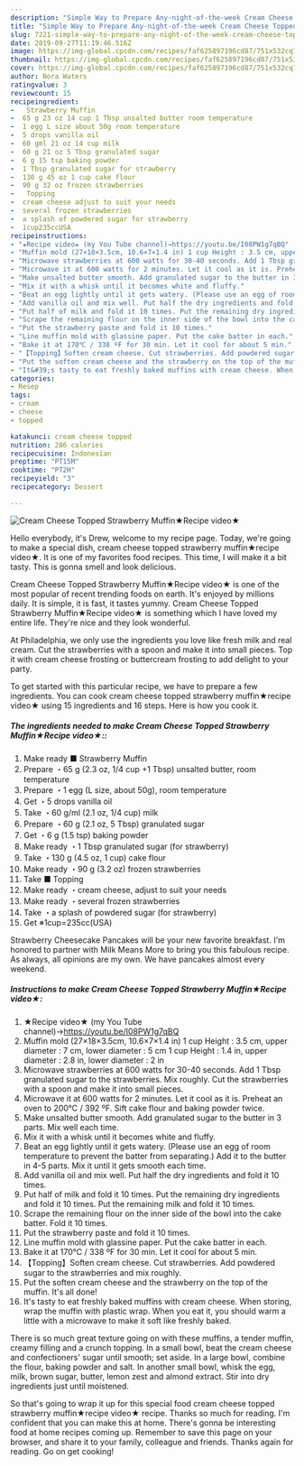 ```yaml
---
description: "Simple Way to Prepare Any-night-of-the-week Cream Cheese Topped Strawberry Muffin★Recipe video★"
title: "Simple Way to Prepare Any-night-of-the-week Cream Cheese Topped Strawberry Muffin★Recipe video★"
slug: 7221-simple-way-to-prepare-any-night-of-the-week-cream-cheese-topped-strawberry-muffinrecipe-video
date: 2019-09-27T11:19:46.516Z
image: https://img-global.cpcdn.com/recipes/faf625897196cd87/751x532cq70/cream-cheese-topped-strawberry-muffin★recipe-video★-recipe-main-photo.jpg
thumbnail: https://img-global.cpcdn.com/recipes/faf625897196cd87/751x532cq70/cream-cheese-topped-strawberry-muffin★recipe-video★-recipe-main-photo.jpg
cover: https://img-global.cpcdn.com/recipes/faf625897196cd87/751x532cq70/cream-cheese-topped-strawberry-muffin★recipe-video★-recipe-main-photo.jpg
author: Nora Waters
ratingvalue: 3
reviewcount: 15
recipeingredient:
-   Strawberry Muffin
-  65 g 23 oz 14 cup 1 Tbsp unsalted butter room temperature
-  1 egg L size about 50g room temperature
-  5 drops vanilla oil
-  60 gml 21 oz 14 cup milk
-  60 g 21 oz 5 Tbsp granulated sugar
-  6 g 15 tsp baking powder
-  1 Tbsp granulated sugar for strawberry
-  130 g 45 oz 1 cup cake flour
-  90 g 32 oz frozen strawberries
-   Topping
-  cream cheese adjust to suit your needs
-  several frozen strawberries
-  a splash of powdered sugar for strawberry
-  1cup235ccUSA
recipeinstructions:
- "★Recipe video★ (my You Tube channel)→https://youtu.be/I08PW1g7qBQ"
- "Muffin mold (27×18×3.5cm, 10.6×7×1.4 in) 1 cup Height : 3.5 cm, upper diameter : 7 cm, lower diameter : 5 cm 1 cup Height : 1.4 in, upper diameter : 2.8 in, lower diameter : 2 in"
- "Microwave strawberries at 600 watts for 30-40 seconds. Add 1 Tbsp granulated sugar to the strawberries. Mix roughly. Cut the strawberries with a spoon and make it into small pieces."
- "Microwave it at 600 watts for 2 minutes. Let it cool as it is. Preheat an oven to 200℃ / 392 ºF. Sift cake flour and baking powder twice."
- "Make unsalted butter smooth. Add granulated sugar to the butter in 3 parts. Mix well each time."
- "Mix it with a whisk until it becomes white and fluffy."
- "Beat an egg lightly until it gets watery. (Please use an egg of room temperature to prevent the batter from separating.) Add it to the butter in 4-5 parts. Mix it until it gets smooth each time."
- "Add vanilla oil and mix well. Put half the dry ingredients and fold it 10 times."
- "Put half of milk and fold it 10 times. Put the remaining dry ingredients and fold it 10 times. Put the remaining milk and fold it 10 times."
- "Scrape the remaining flour on the inner side of the bowl into the cake batter. Fold it 10 times."
- "Put the strawberry paste and fold it 10 times."
- "Line muffin mold with glassine paper. Put the cake batter in each."
- "Bake it at 170℃ / 338 ºF for 30 min. Let it cool for about 5 min."
- "【Topping】Soften cream cheese. Cut strawberries. Add powdered sugar to the strawberries and mix roughly."
- "Put the soften cream cheese and the strawberry on the top of the muffin. It&#39;s all done!"
- "It&#39;s tasty to eat freshly baked muffins with cream cheese. When storing, wrap the muffin with plastic wrap. When you eat it, you should warm a little with a microwave to make it soft like freshly baked."
categories:
- Resep
tags:
- cream
- cheese
- topped

katakunci: cream cheese topped
nutrition: 286 calories
recipecuisine: Indonesian
preptime: "PT15M"
cooktime: "PT2H"
recipeyield: "3"
recipecategory: Dessert

---
```



![Cream Cheese Topped Strawberry Muffin★Recipe video★](https://img-global.cpcdn.com/recipes/faf625897196cd87/751x532cq70/cream-cheese-topped-strawberry-muffin★recipe-video★-recipe-main-photo.jpg)

Hello everybody, it's Drew, welcome to my recipe page. Today, we're going to make a special dish, cream cheese topped strawberry muffin★recipe video★. It is one of my favorites food recipes. This time, I will make it a bit tasty. This is gonna smell and look delicious.

Cream Cheese Topped Strawberry Muffin★Recipe video★ is one of the most popular of recent trending foods on earth. It's enjoyed by millions daily. It is simple, it is fast, it tastes yummy. Cream Cheese Topped Strawberry Muffin★Recipe video★ is something which I have loved my entire life. They're nice and they look wonderful.

At Philadelphia, we only use the ingredients you love like fresh milk and real cream. Cut the strawberries with a spoon and make it into small pieces. Top it with cream cheese frosting or buttercream frosting to add delight to your party.


To get started with this particular recipe, we have to prepare a few ingredients. You can cook cream cheese topped strawberry muffin★recipe video★ using 15 ingredients and 16 steps. Here is how you cook it.

##### The ingredients needed to make Cream Cheese Topped Strawberry Muffin★Recipe video★::

1. Make ready  ■ Strawberry Muffin
1. Prepare  ・65 g (2.3 oz, 1/4 cup +1 Tbsp) unsalted butter, room temperature
1. Prepare  ・1 egg (L size, about 50g), room temperature
1. Get  ・5 drops vanilla oil
1. Take  ・60 g/ml (2.1 oz, 1/4 cup) milk
1. Prepare  ・60 g (2.1 oz, 5 Tbsp) granulated sugar
1. Get  ・6 g (1.5 tsp) baking powder
1. Make ready  ・1 Tbsp granulated sugar (for strawberry)
1. Take  ・130 g (4.5 oz, 1 cup) cake flour
1. Make ready  ・90 g (3.2 oz) frozen strawberries
1. Take  ■ Topping
1. Make ready  ・cream cheese, adjust to suit your needs
1. Make ready  ・several frozen strawberries
1. Take  ・a splash of powdered sugar (for strawberry)
1. Get  ※1cup=235cc(USA)


Strawberry Cheesecake Pancakes will be your new favorite breakfast. I&#39;m honored to partner with Milk Means More to bring you this fabulous recipe. As always, all opinions are my own. We have pancakes almost every weekend. 

##### Instructions to make Cream Cheese Topped Strawberry Muffin★Recipe video★:

1. ★Recipe video★ (my You Tube channel)→https://youtu.be/I08PW1g7qBQ
1. Muffin mold (27×18×3.5cm, 10.6×7×1.4 in)
1 cup Height : 3.5 cm, upper diameter : 7 cm, lower diameter : 5 cm
1 cup Height : 1.4 in, upper diameter : 2.8 in, lower diameter : 2 in
1. Microwave strawberries at 600 watts for 30-40 seconds. Add 1 Tbsp granulated sugar to the strawberries. Mix roughly. Cut the strawberries with a spoon and make it into small pieces.
1. Microwave it at 600 watts for 2 minutes. Let it cool as it is. Preheat an oven to 200℃ / 392 ºF. Sift cake flour and baking powder twice.
1. Make unsalted butter smooth. Add granulated sugar to the butter in 3 parts. Mix well each time.
1. Mix it with a whisk until it becomes white and fluffy.
1. Beat an egg lightly until it gets watery. (Please use an egg of room temperature to prevent the batter from separating.) Add it to the butter in 4-5 parts. Mix it until it gets smooth each time.
1. Add vanilla oil and mix well. Put half the dry ingredients and fold it 10 times.
1. Put half of milk and fold it 10 times. Put the remaining dry ingredients and fold it 10 times. Put the remaining milk and fold it 10 times.
1. Scrape the remaining flour on the inner side of the bowl into the cake batter. Fold it 10 times.
1. Put the strawberry paste and fold it 10 times.
1. Line muffin mold with glassine paper. Put the cake batter in each.
1. Bake it at 170℃ / 338 ºF for 30 min. Let it cool for about 5 min.
1. 【Topping】Soften cream cheese. Cut strawberries. Add powdered sugar to the strawberries and mix roughly.
1. Put the soften cream cheese and the strawberry on the top of the muffin. It&#39;s all done!
1. It&#39;s tasty to eat freshly baked muffins with cream cheese. When storing, wrap the muffin with plastic wrap. When you eat it, you should warm a little with a microwave to make it soft like freshly baked.


There is so much great texture going on with these muffins, a tender muffin, creamy filling and a crunch topping. In a small bowl, beat the cream cheese and confectioners&#39; sugar until smooth; set aside. In a large bowl, combine the flour, baking powder and salt. In another small bowl, whisk the egg, milk, brown sugar, butter, lemon zest and almond extract. Stir into dry ingredients just until moistened. 

So that's going to wrap it up for this special food cream cheese topped strawberry muffin★recipe video★ recipe. Thanks so much for reading. I'm confident that you can make this at home. There's gonna be interesting food at home recipes coming up. Remember to save this page on your browser, and share it to your family, colleague and friends. Thanks again for reading. Go on get cooking!
